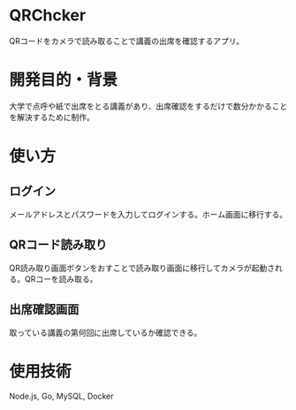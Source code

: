 # QRChcker
 
QRコードをカメラで読み取ることで講義の出席を確認するアプリ。

# 開発目的・背景
 
大学で点呼や紙で出席をとる講義があり、出席確認をするだけで数分かかることを解決するために制作。
 
# 使い方
## ログイン
メールアドレスとパスワードを入力してログインする。ホーム画面に移行する。
## QRコード読み取り
QR読み取り画面ボタンをおすことで読み取り画面に移行してカメラが起動される。QRコーを読み取る。
## 出席確認画面
取っている講義の第何回に出席しているか確認できる。

# 使用技術
Node.js, Go, MySQL, Docker

